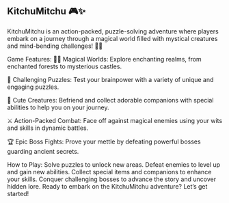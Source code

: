 ## KitchuMitchu 🎮✨

KitchuMitchu is an action-packed, puzzle-solving adventure where players embark on a journey through a magical world filled with mystical creatures and mind-bending challenges! 🧩🌟

Game Features:
🧙‍♂️ Magical Worlds: Explore enchanting realms, from enchanted forests to mysterious castles.

🎯 Challenging Puzzles: Test your brainpower with a variety of unique and engaging puzzles.

🐾 Cute Creatures: Befriend and collect adorable companions with special abilities to help you on your journey.

⚔️ Action-Packed Combat: Face off against magical enemies using your wits and skills in dynamic battles.

🏆 Epic Boss Fights: Prove your mettle by defeating powerful bosses guarding ancient secrets.

How to Play:
Solve puzzles to unlock new areas.
Defeat enemies to level up and gain new abilities.
Collect special items and companions to enhance your skills.
Conquer challenging bosses to advance the story and uncover hidden lore.
Ready to embark on the KitchuMitchu adventure? Let’s get started!

<!--
**kitchumitchu/Kitchumitchu** is a ✨ _special_ ✨ repository because its `README.md` (this file) appears on your GitHub profile.

Here are some ideas to get you started:

- 🔭 I’m currently working on ...
- 🌱 I’m currently learning ...
- 👯 I’m looking to collaborate on ...
- 🤔 I’m looking for help with ...
- 💬 Ask me about ...
- 📫 How to reach me: ...
- 😄 Pronouns: ...
- ⚡ Fun fact: ...
-->

